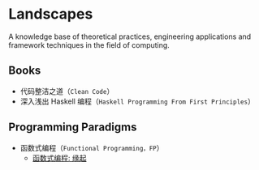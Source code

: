 # Landscapes

A knowledge base of theoretical practices, engineering applications and framework techniques in the field of computing.

## Books

- 代码整洁之道（`Clean Code`）
- 深入浅出 Haskell 编程（`Haskell Programming From First Principles`）

## Programming Paradigms

- 函数式编程（`Functional Programming，FP`）
  - [函数式编程: 缘起](./ProgrammingParadigm/FP-Origins.md)
